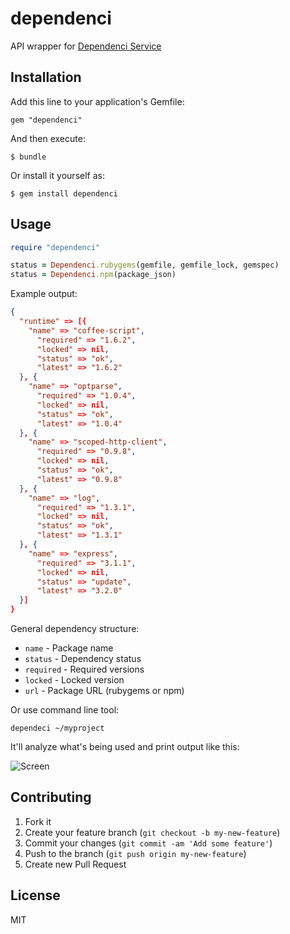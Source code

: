 # dependenci

API wrapper for [Dependenci Service](http://dependenci.com)

## Installation

Add this line to your application's Gemfile:

```
gem "dependenci"
```

And then execute:

```
$ bundle
```

Or install it yourself as:

```
$ gem install dependenci
```

## Usage

```ruby
require "dependenci"

status = Dependenci.rubygems(gemfile, gemfile_lock, gemspec)
status = Dependenci.npm(package_json)
```

Example output:

```json
{
  "runtime" => [{
    "name" => "coffee-script",
      "required" => "1.6.2",
      "locked" => nil,
      "status" => "ok",
      "latest" => "1.6.2"
  }, {
    "name" => "optparse",
      "required" => "1.0.4",
      "locked" => nil,
      "status" => "ok",
      "latest" => "1.0.4"
  }, {
    "name" => "scoped-http-client",
      "required" => "0.9.8",
      "locked" => nil,
      "status" => "ok",
      "latest" => "0.9.8"
  }, {
    "name" => "log",
      "required" => "1.3.1",
      "locked" => nil,
      "status" => "ok",
      "latest" => "1.3.1"
  }, {
    "name" => "express",
      "required" => "3.1.1",
      "locked" => nil,
      "status" => "update",
      "latest" => "3.2.0"
  }]
}
```

General dependency structure:

- `name`     - Package name
- `status`   - Dependency status
- `required` - Required versions
- `locked`   - Locked version
- `url`      - Package URL (rubygems or npm)

Or use command line tool:

```
dependeci ~/myproject
```

It'll analyze what's being used and print output like this:

![Screen](screenshot.png)


## Contributing

1. Fork it
2. Create your feature branch (`git checkout -b my-new-feature`)
3. Commit your changes (`git commit -am 'Add some feature'`)
4. Push to the branch (`git push origin my-new-feature`)
5. Create new Pull Request

## License

MIT
